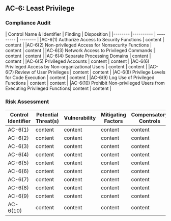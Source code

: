 ## AC-6: Least Privilege

### Compliance Audit

| Control Name & Identifier                                                | Finding           | Disposition            |
|--------                                                                  |----------                | ---------         | --------               |
|AC-6(1) Authorize Access to Security Functions                            | content | content |
|AC-6(2) Non-privileged Access for Nonsecurity Functions                   | content | content | 
|AC-6(3) Network Access to Privileged Commands                             | content | content | 
|AC-6(4) Separate Processing Domains                                       | content | content | 
|AC-6(5) Privileged Accounts                                               | content | content |
|AC-6(6) Privileged Access by Non-organizational Users                     | content | content | 
|AC-6(7) Review of User Privileges                                         | content | content | 
|AC-6(8) Privilege Levels for Code Execution                               | content | content | 
|AC-6(9) Log Use of Privileged Functions                                   | content | content | 
|AC-6(10) Prohibit Non-privileged Users from Executing Privileged Functions| content | content | 


### Risk Assessment

| Control Identifier| Potential Threat(s) | Vulnerability | Mitigating Factors |  Compensatory Controls| Likelihood | Impact | Overall | Risk Explanation |
|-------- |----------| ---------| --------| ---------|-----| ----- | ----- | ------ |
|AC-6(1) | content | content | content| content | content |
|AC-6(2) | content | content | content| content | content |
|AC-6(3) | content | content | content| content | content |
|AC-6(4) | content | content | content| content | content |
|AC-6(5) | content | content | content| content | content |
|AC-6(6) | content | content | content| content | content |
|AC-6(7) | content | content | content| content | content |
|AC-6(8) | content | content | content| content | content |
|AC-6(9) | content | content | content| content | content |
|AC-6(10) | content | content | content| content | content |
